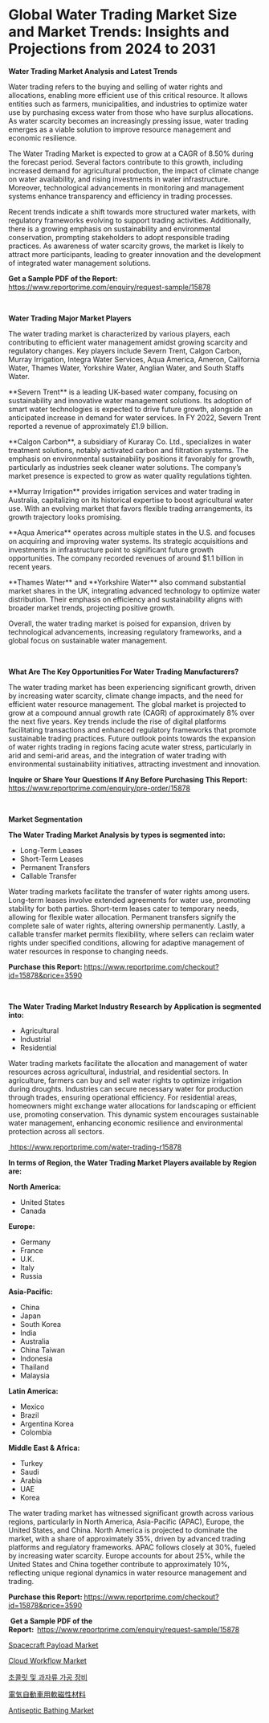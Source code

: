 <p><h1>Global Water Trading Market Size and Market Trends: Insights and Projections from 2024 to 2031</h1></p><p><strong>Water Trading Market Analysis and Latest Trends</strong></p>
<p><p>Water trading refers to the buying and selling of water rights and allocations, enabling more efficient use of this critical resource. It allows entities such as farmers, municipalities, and industries to optimize water use by purchasing excess water from those who have surplus allocations. As water scarcity becomes an increasingly pressing issue, water trading emerges as a viable solution to improve resource management and economic resilience.</p><p>The Water Trading Market is expected to grow at a CAGR of 8.50% during the forecast period. Several factors contribute to this growth, including increased demand for agricultural production, the impact of climate change on water availability, and rising investments in water infrastructure. Moreover, technological advancements in monitoring and management systems enhance transparency and efficiency in trading processes. </p><p>Recent trends indicate a shift towards more structured water markets, with regulatory frameworks evolving to support trading activities. Additionally, there is a growing emphasis on sustainability and environmental conservation, prompting stakeholders to adopt responsible trading practices. As awareness of water scarcity grows, the market is likely to attract more participants, leading to greater innovation and the development of integrated water management solutions.</p></p>
<p><strong>Get a Sample PDF of the Report:&nbsp;</strong> <a href="https://www.reportprime.com/enquiry/request-sample/15878">https://www.reportprime.com/enquiry/request-sample/15878</a></p>
<p>&nbsp;</p>
<p><strong>Water Trading Major Market Players</strong></p>
<p><p>The water trading market is characterized by various players, each contributing to efficient water management amidst growing scarcity and regulatory changes. Key players include Severn Trent, Calgon Carbon, Murray Irrigation, Integra Water Services, Aqua America, Ameron, California Water, Thames Water, Yorkshire Water, Anglian Water, and South Staffs Water.</p><p>**Severn Trent** is a leading UK-based water company, focusing on sustainability and innovative water management solutions. Its adoption of smart water technologies is expected to drive future growth, alongside an anticipated increase in demand for water services. In FY 2022, Severn Trent reported a revenue of approximately £1.9 billion.</p><p>**Calgon Carbon**, a subsidiary of Kuraray Co. Ltd., specializes in water treatment solutions, notably activated carbon and filtration systems. The emphasis on environmental sustainability positions it favorably for growth, particularly as industries seek cleaner water solutions. The company’s market presence is expected to grow as water quality regulations tighten.</p><p>**Murray Irrigation** provides irrigation services and water trading in Australia, capitalizing on its historical expertise to boost agricultural water use. With an evolving market that favors flexible trading arrangements, its growth trajectory looks promising.</p><p>**Aqua America** operates across multiple states in the U.S. and focuses on acquiring and improving water systems. Its strategic acquisitions and investments in infrastructure point to significant future growth opportunities. The company recorded revenues of around $1.1 billion in recent years.</p><p>**Thames Water** and **Yorkshire Water** also command substantial market shares in the UK, integrating advanced technology to optimize water distribution. Their emphasis on efficiency and sustainability aligns with broader market trends, projecting positive growth.</p><p>Overall, the water trading market is poised for expansion, driven by technological advancements, increasing regulatory frameworks, and a global focus on sustainable water management.</p></p>
<p>&nbsp;</p>
<p><strong>What Are The Key Opportunities For Water Trading Manufacturers?</strong></p>
<p><p>The water trading market has been experiencing significant growth, driven by increasing water scarcity, climate change impacts, and the need for efficient water resource management. The global market is projected to grow at a compound annual growth rate (CAGR) of approximately 8% over the next five years. Key trends include the rise of digital platforms facilitating transactions and enhanced regulatory frameworks that promote sustainable trading practices. Future outlook points towards the expansion of water rights trading in regions facing acute water stress, particularly in arid and semi-arid areas, and the integration of water trading with environmental sustainability initiatives, attracting investment and innovation.</p></p>
<p><strong>Inquire or Share Your Questions If Any Before Purchasing This Report:</strong> <a href="https://www.reportprime.com/enquiry/pre-order/15878">https://www.reportprime.com/enquiry/pre-order/15878</a></p>
<p>&nbsp;</p>
<p><strong>Market Segmentation</strong></p>
<p><strong>The Water Trading Market Analysis by types is segmented into:</strong></p>
<p><ul><li>Long-Term Leases</li><li>Short-Term Leases</li><li>Permanent Transfers</li><li>Callable Transfer</li></ul></p>
<p><p>Water trading markets facilitate the transfer of water rights among users. Long-term leases involve extended agreements for water use, promoting stability for both parties. Short-term leases cater to temporary needs, allowing for flexible water allocation. Permanent transfers signify the complete sale of water rights, altering ownership permanently. Lastly, a callable transfer market permits flexibility, where sellers can reclaim water rights under specified conditions, allowing for adaptive management of water resources in response to changing needs.</p></p>
<p><strong>Purchase this Report:&nbsp;</strong><a href="https://www.reportprime.com/checkout?id=15878&price=3590">https://www.reportprime.com/checkout?id=15878&price=3590</a></p>
<p>&nbsp;</p>
<p><strong>The Water Trading Market Industry Research by Application is segmented into:</strong></p>
<p><ul><li>Agricultural</li><li>Industrial</li><li>Residential</li></ul></p>
<p><p>Water trading markets facilitate the allocation and management of water resources across agricultural, industrial, and residential sectors. In agriculture, farmers can buy and sell water rights to optimize irrigation during droughts. Industries can secure necessary water for production through trades, ensuring operational efficiency. For residential areas, homeowners might exchange water allocations for landscaping or efficient use, promoting conservation. This dynamic system encourages sustainable water management, enhancing economic resilience and environmental protection across all sectors.</p></p>
<p><a href="https://www.reportprime.com/water-trading-r15878">&nbsp;https://www.reportprime.com/water-trading-r15878</a></p>
<p><strong>In terms of Region, the Water Trading Market Players available by Region are:</strong></p>
<p>
    <p> <strong> North America: </strong>
        <ul>
            <li>United States</li>
            <li>Canada</li>
        </ul>
        </p> 
    <p> <strong> Europe: </strong>
        <ul>
            <li>Germany</li>
            <li>France</li>
            <li>U.K.</li>
            <li>Italy</li>
            <li>Russia</li>
        </ul>
        </p> 
    <p> <strong> Asia-Pacific: </strong>
        <ul>
            <li>China</li>
            <li>Japan</li>
            <li>South Korea</li>
            <li>India</li>
            <li>Australia</li>
            <li>China Taiwan</li>
            <li>Indonesia</li>
            <li>Thailand</li>
            <li>Malaysia</li>
        </ul>
        </p> 
    <p> <strong> Latin America: </strong>
        <ul>
            <li>Mexico</li>
            <li>Brazil</li>
            <li>Argentina Korea</li>
            <li>Colombia</li>
        </ul>
        </p> 
    <p> <strong> Middle East & Africa: </strong>
        <ul>
            <li>Turkey</li>
            <li>Saudi</li>
            <li>Arabia</li>
            <li>UAE</li>
            <li>Korea</li>
        </ul>
    </p>
    </p>
<p><p>The water trading market has witnessed significant growth across various regions, particularly in North America, Asia-Pacific (APAC), Europe, the United States, and China. North America is projected to dominate the market, with a share of approximately 35%, driven by advanced trading platforms and regulatory frameworks. APAC follows closely at 30%, fueled by increasing water scarcity. Europe accounts for about 25%, while the United States and China together contribute to approximately 10%, reflecting unique regional dynamics in water resource management and trading.</p></p>
<p><strong>Purchase this Report: </strong><a href="https://www.reportprime.com/checkout?id=15878&price=3590">https://www.reportprime.com/checkout?id=15878&price=3590</a></p>
<p>&nbsp;<strong>Get a Sample PDF of the Report:&nbsp;&nbsp;</strong><a href="https://www.reportprime.com/enquiry/request-sample/15878">https://www.reportprime.com/enquiry/request-sample/15878</a></p>
<p><strong></strong></p>
<p><p><a href="https://issuu.com/reportprime-2/docs/spacecraft-payload-market-size-2030_4aac592addbec5">Spacecraft Payload Market</a></p><p><a href="https://github.com/CarolynWatkins697/Market-Research-Report-List-1/blob/main/cloud-workflow-market.md">Cloud Workflow Market</a></p><p><a href="https://medium.com/@adsogvwv75/%EC%84%B8%EA%B3%84-chocolate-confectionery-processing-equipment-market-%EC%9D%80-2024%EC%97%90%EC%84%9C-2031%EB%A1%9C-%EC%97%B0%ED%8F%89%EA%B7%A0-%EC%A6%9D%EA%B0%80%EC%9C%A8%EC%9D%84-%EB%B3%B4%EC%9D%BC-%EA%B2%83%EC%9C%BC%EB%A1%9C-%EC%98%88%EC%83%81%EB%90%A9%EB%8B%88%EB%8B%A4-26c5a27ab5eb">초콜릿 및 과자류 가공 장비</a></p><p><a href="https://medium.com/@solomonbode85/soft-magnetic-material-for-electric-vehicle-ecc55d600d6a">電気自動車用軟磁性材料</a></p><p><a href="https://www.linkedin.com/pulse/antiseptic-bathing-market-global-insights-regional-analysis-mnutf?trackingId=DFOp5Zp3SzOYzK%2FWLeO75Q%3D%3D">Antiseptic Bathing Market</a></p></p>